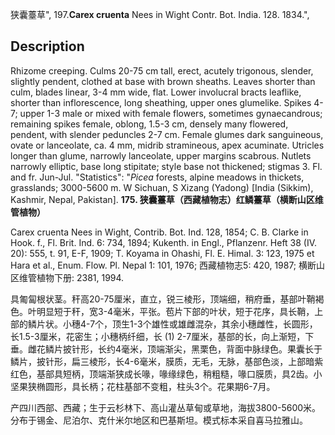 狭囊薹草",
197.**Carex cruenta** Nees in Wight Contr. Bot. India. 128. 1834.",

## Description
Rhizome creeping. Culms 20-75 cm tall, erect, acutely trigonous, slender, slightly pendent, clothed at base with brown sheaths. Leaves shorter than culm, blades linear, 3-4 mm wide, flat. Lower involucral bracts leaflike, shorter than inflorescence, long sheathing, upper ones glumelike. Spikes 4-7; upper 1-3 male or mixed with female flowers, sometimes gynaecandrous; remaining spikes female, oblong, 1.5-3 cm, densely many flowered, pendent, with slender peduncles 2-7 cm. Female glumes dark sanguineous, ovate or lanceolate, ca. 4 mm, midrib stramineous, apex acuminate. Utricles longer than glume, narrowly lanceolate, upper margins scabrous. Nutlets narrowly elliptic, base long stipitate; style base not thickened; stigmas 3. Fl. and fr. Jun-Jul.
  "Statistics": "*Picea* forests, alpine meadows in thickets, grasslands; 3000-5600 m. W Sichuan, S Xizang (Yadong) [India (Sikkim), Kashmir, Nepal, Pakistan].
**175. 狭囊薹草（西藏植物志）红鳞薹草（横断山区维管植物）**

Carex cruenta Nees in Wight, Contrib. Bot. Ind. 128, 1854; C. B. Clarke in Hook. f., Fl. Brit. Ind. 6: 734, 1894; Kukenth. in Engl., Pflanzenr. Heft 38 (IV. 20): 555, t. 91, E-F, 1909; T. Koyama in Ohashi, Fl. E. Himal. 3: 123, 1975 et Hara et al., Enum. Flow. Pl. Nepal 1: 101, 1976; 西藏植物志5: 420, 1987; 横断山区维管植物下册: 2381, 1994.

具匍匐根状茎。秆高20-75厘米，直立，锐三棱形，顶端细，稍府垂，基部叶鞘褐色。叶明显短于秆，宽3-4毫米，平张。苞片下部的叶状，短于花序，具长鞘，上部的鳞片状。小穗4-7个，顶生1-3个雄性或雄雌混杂，其余小穗雌性，长圆形，长1.5-3厘米，花密生；小穗柄纤细，长 (1) 2-7厘米，基部的长，向上渐短，下垂。雌花鳞片披针形，长约4毫米，顶端渐尖，黑栗色，背面中脉绿色。果囊长于鳞片，披针形，扁三棱形，长4-6毫米，膜质，无毛，无脉，基部色淡，上部暗紫红色，基部具短柄，顶端渐狭成长喙，喙缘绿色，稍粗糙，喙口膜质，具2齿。小坚果狭椭圆形，具长柄；花柱基部不变粗，柱头3个。花果期6-7月。

产四川西部、西藏；生于云杉林下、高山灌丛草甸或草地，海拔3800-5600米。分布于锡金、尼泊尔、克什米尔地区和巴基斯坦。模式标本采自喜马拉雅山。
